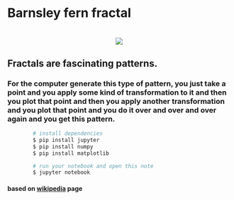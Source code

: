 # Barnsley fern fractal

<h1 align="center">
        <img src="https://upload.wikimedia.org/wikipedia/commons/8/83/Barnsley_fern_1024x1024.png">
</h1>

## Fractals are fascinating patterns.

### For the computer generate this type of pattern, you just take a point and you apply some kind of transformation to it and then you plot that point and then you apply another transformation and you plot that point and you do it over and over and over again and you get this pattern.

``` bash
        # install dependencies
        $ pip install jupyter
        $ pip install numpy
        $ pip install matplotlib

        # run your notebook and open this note
        $ jupyter notebook
```

#### based on [wikipedia](https://en.wikipedia.org/wiki/Barnsley_fern) page
